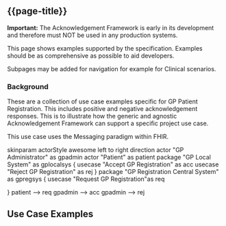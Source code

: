 ## {{page-title}}

<div markdown="span" class="alert alert-warning" role="alert"><i class="fa fa-warning"></i><b> Important:</b> The Acknowledgement Framework is early in its development and therefore must NOT be used in any production systems. </div>

This page shows examples supported by the specification. Examples should be as comprehensive as possible to aid developers.

Subpages may be added for navigation for example for Clinical scenarios. 

### Background

These are a collection of use case examples specific for GP Patient Registration. This includes positive and negative acknowledgement responses. This is to illustrate how the generic and agnostic Acknowledgement Framework can support a specific project use case.

This use case uses the Messaging paradigm within FHIR.  

<plantuml>
skinparam actorStyle awesome
left to right direction
actor "GP Administrator" as gpadmin
actor "Patient" as patient
package "GP Local System" as gplocalsys {
  usecase "Accept GP Registration" as acc
  usecase "Reject GP Registration" as rej
}
package "GP Registration Central System" as gpregsys {
  usecase "Request GP Registration"as req

}
patient --> req
gpadmin --> acc
gpadmin --> rej
</plantuml>


## Use Case Examples






